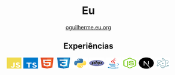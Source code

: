 <img
  style="height: 10px; width: 100%; background-repeat: repeat-x"
  src="https://media.tenor.com/ihM5PHOvha0AAAAi/vector-gifs.gif"
  height="10px"
  width="100%"
/>
<div align="center">
  <h1>Eu</h1>
  <p>
    <a href="https://oguilherme.eu.org/" target="_blank">oguilherme.eu.org</a>
  </p>

  <h2>Experiências</h2>

  <img
    align="center"
    alt="Gui-Js"
    height="30"
    width="40"
    src="https://raw.githubusercontent.com/devicons/devicon/master/icons/javascript/javascript-plain.svg"
  />
  <img
    align="center"
    alt="Gui-Ts"
    height="30"
    width="40"
    src="https://raw.githubusercontent.com/devicons/devicon/master/icons/typescript/typescript-plain.svg"
  />
  <img
    align="center"
    alt="Gui-HTML"
    height="30"
    width="40"
    src="https://raw.githubusercontent.com/devicons/devicon/master/icons/html5/html5-original.svg"
  />
  <img
    align="center"
    alt="Gui-CSS"
    height="30"
    width="40"
    src="https://raw.githubusercontent.com/devicons/devicon/master/icons/css3/css3-original.svg"
  />
  <img
    align="center"
    alt="Gui-Python"
    height="30"
    width="40"
    src="https://raw.githubusercontent.com/devicons/devicon/master/icons/python/python-original.svg"
  />
  <img
    align="center"
    alt="Gui-Php"
    height="30"
    width="40"
    src="https://raw.githubusercontent.com/devicons/devicon/master/icons/php/php-original.svg"
  />
  <img
    align="center"
    alt="Gui-Java"
    height="30"
    width="40"
    src="https://raw.githubusercontent.com/devicons/devicon/master/icons/java/java-original.svg"
  />
  <img
    align="center"
    alt="Gui-NodeJs"
    height="30"
    width="40"
    src="https://raw.githubusercontent.com/devicons/devicon/master/icons/nodejs/nodejs-original.svg"
  />
  <img
    align="center"
    alt="Gui-NextJs"
    height="30"
    width="40"
    src="https://raw.githubusercontent.com/devicons/devicon/master/icons/nextjs/nextjs-original.svg"
  />
  <img
    align="center"
    alt="Gui-ElectronJs"
    height="30"
    width="40"
    src="https://raw.githubusercontent.com/devicons/devicon/master/icons/electron/electron-original.svg"
  />
  <br />
  <br />
</div>

<br />
